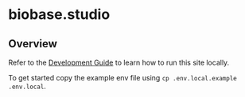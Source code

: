 # biobase.studio

## Overview

Refer to the [Development Guide](../../DEVELOPERS.md) to learn how to run this site locally.

To get started copy the example env file using `cp .env.local.example .env.local`.
